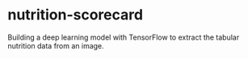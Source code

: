 # nutrition-scorecard
Building a deep learning model with TensorFlow to extract the tabular nutrition data from an image.
